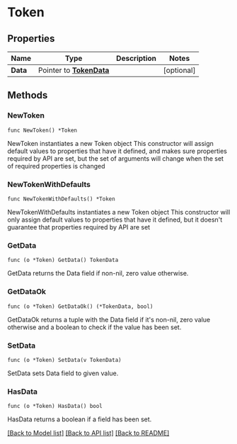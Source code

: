 # Token

## Properties

Name | Type | Description | Notes
------------ | ------------- | ------------- | -------------
**Data** | Pointer to [**TokenData**](TokenData.md) |  | [optional]

## Methods

### NewToken

`func NewToken() *Token`

NewToken instantiates a new Token object
This constructor will assign default values to properties that have it defined,
and makes sure properties required by API are set, but the set of arguments
will change when the set of required properties is changed

### NewTokenWithDefaults

`func NewTokenWithDefaults() *Token`

NewTokenWithDefaults instantiates a new Token object
This constructor will only assign default values to properties that have it defined,
but it doesn't guarantee that properties required by API are set

### GetData

`func (o *Token) GetData() TokenData`

GetData returns the Data field if non-nil, zero value otherwise.

### GetDataOk

`func (o *Token) GetDataOk() (*TokenData, bool)`

GetDataOk returns a tuple with the Data field if it's non-nil, zero value otherwise
and a boolean to check if the value has been set.

### SetData

`func (o *Token) SetData(v TokenData)`

SetData sets Data field to given value.

### HasData

`func (o *Token) HasData() bool`

HasData returns a boolean if a field has been set.

[[Back to Model list]](../README.md#documentation-for-models) [[Back to API list]](../README.md#documentation-for-api-endpoints) [[Back to README]](../README.md)
